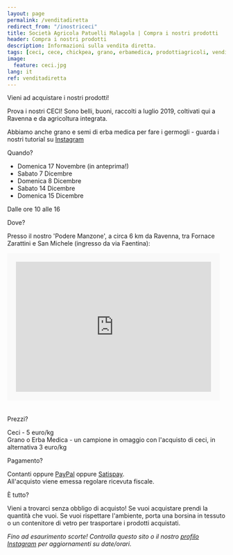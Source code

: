 ```yaml
---
layout: page
permalink: /venditadiretta
redirect_from: "/inostriceci"
title: Società Agricola Patuelli Malagola | Compra i nostri prodotti
header: Compra i nostri prodotti
description: Informazioni sulla vendita diretta.
tags: [ceci, cece, chickpea, grano, erbamedica, prodottiagricoli, vendita, veditadiretta]
image:
  feature: ceci.jpg
lang: it
ref: venditadiretta
---
```


Vieni ad acquistare i nostri prodotti!    

Prova i nostri CECI! Sono belli, buoni, raccolti a luglio 2019, coltivati qui a Ravenna e da agricoltura integrata.   

Abbiamo anche grano e semi di erba medica per fare i germogli - guarda i nostri tutorial su [Instagram](https://www.instagram.com/patuellimalagola/)    

Quando?    

- Domenica 17 Novembre (in anteprima!)      
- Sabato 7 Dicembre   
- Domenica 8 Dicembre
- Sabato 14 Dicembre   
- Domenica 15 Dicembre   

Dalle ore 10 alle 16  

Dove?    

Presso il nostro 'Podere Manzone', a circa 6 km da Ravenna, tra Fornace Zarattini e San Michele (ingresso da via Faentina):
<div class="google-maps">
    <iframe src="https://www.google.com/maps/embed?pb=!1m18!1m12!1m3!1d2850.0693557292234!2d12.1238910378432!3d44.41122250936051!2m3!1f0!2f0!3f0!3m2!1i1024!2i768!4f13.1!3m3!1m2!1s0x0%3A0x3e5fd4009879610e!2sSociet%C3%A0+Agricola+Patuelli+Malagola+di+Giuliani+Sandra+S.s.!5e0!3m2!1sit!2sit!4v1554709844689!5m2!1sit!2sit" width="450" height="300" frameborder="0" style="border:20px solid #f9f9f9" allowfullscreen></iframe>
</div> 
<br/><br/>
Prezzi?    

Ceci - 5 euro/kg    
Grano o Erba Medica - un campione in omaggio con l'acquisto di ceci, in alternativa 3 euro/kg   

Pagamento?   

Contanti oppure [PayPal](https://www.paypal.me/patuellimalagola) oppure [Satispay](https://tag.satispay.com/patuellimalagola).    
All'acquisto viene emessa regolare ricevuta fiscale.     

È tutto?    

Vieni a trovarci senza obbligo di acquisto! Se vuoi acquistare prendi la quantità che vuoi. Se vuoi rispettare l'ambiente, porta una borsina in tessuto o un contenitore di vetro per trasportare i prodotti acquistati.   

*Fino ad esaurimento scorte! Controlla questo sito o il nostro [profilo Instagram](https://www.instagram.com/patuellimalagola/) per aggiornamenti su date/orari.*